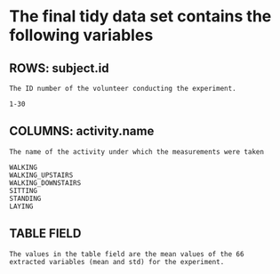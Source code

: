 # The final tidy data set contains the following variables

##  ROWS:    subject.id
    
    The ID number of the volunteer conducting the experiment.
    
    1-30
  
##  COLUMNS:  activity.name
    
    The name of the activity under which the measurements were taken 
    
    WALKING
    WALKING_UPSTAIRS
    WALKING_DOWNSTAIRS
    SITTING
    STANDING
    LAYING
  
## TABLE FIELD
    The values in the table field are the mean values of the 66 
    extracted variables (mean and std) for the experiment. 
